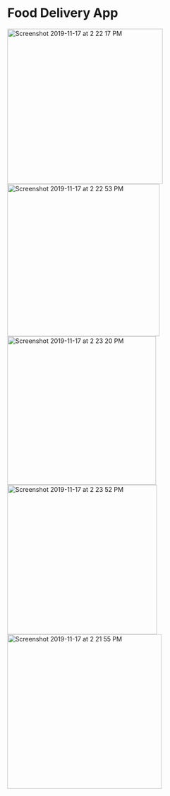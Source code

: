 # Food Delivery App
<img width="352" alt="Screenshot 2019-11-17 at 2 22 17 PM" src="https://user-images.githubusercontent.com/16849127/69004074-274eea80-0948-11ea-94ae-1b6b3e7ea61c.png">
<img width="345" alt="Screenshot 2019-11-17 at 2 22 53 PM" src="https://user-images.githubusercontent.com/16849127/69004073-274eea80-0948-11ea-89f1-7ce5881e1d60.png">
<img width="337" alt="Screenshot 2019-11-17 at 2 23 20 PM" src="https://user-images.githubusercontent.com/16849127/69004071-26b65400-0948-11ea-9996-502a4aeb5138.png">
<img width="339" alt="Screenshot 2019-11-17 at 2 23 52 PM" src="https://user-images.githubusercontent.com/16849127/69004097-8f9dcc00-0948-11ea-9fa8-98990ddf71de.png">


<img width="350" alt="Screenshot 2019-11-17 at 2 21 55 PM" src="https://user-images.githubusercontent.com/16849127/69004075-274eea80-0948-11ea-87c0-476398cff5ed.png">
